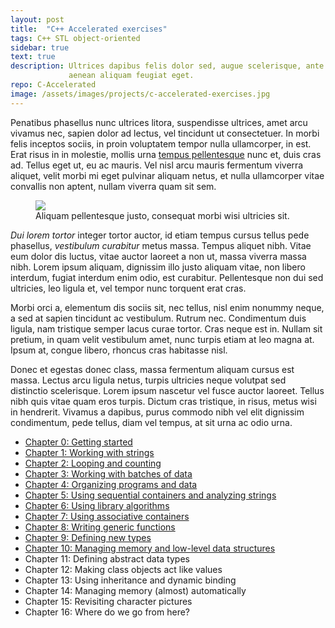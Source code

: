 ```yaml
---
layout: post
title:  "C++ Accelerated exercises"
tags: C++ STL object-oriented
sidebar: true
text: true
description: Ultrices dapibus felis dolor sed, augue scelerisque, ante ligula
             aenean aliquam feugiat eget.
repo: C-Accelerated
image: /assets/images/projects/c-accelerated-exercises.jpg
---
```

Penatibus phasellus nunc ultrices litora, suspendisse ultrices, amet arcu
vivamus nec, sapien dolor ad lectus, vel tincidunt ut consectetuer. In morbi
felis inceptos sociis, in proin voluptatem tempor nulla ullamcorper, in est.
Erat risus in in molestie, mollis urna [tempus pellentesque][c-accelerated] nunc
et, duis cras ad. Tellus eget ut, eu ac mauris. Vel nisl arcu mauris fermentum
viverra aliquet, velit morbi mi eget pulvinar aliquam netus, et nulla
ullamcorper vitae convallis non aptent, nullam viverra quam sit sem.

<figure class="center">
<img src="/assets/images/projects/c-accelerated-exercises/c-accelerated.jpg" />
<figcaption>Aliquam pellentesque justo, consequat morbi wisi ultricies sit.</figcaption>
</figure>

_Dui lorem tortor_ integer tortor auctor, id etiam tempus cursus tellus pede
phasellus, _vestibulum curabitur_ metus massa. Tempus aliquet nibh. Vitae eum
dolor dis luctus, vitae auctor laoreet a non ut, massa viverra massa nibh.
Lorem ipsum aliquam, dignissim illo justo aliquam vitae, non libero interdum,
fugiat interdum enim odio, est curabitur. Pellentesque non dui sed ultricies,
leo ligula et, vel tempor nunc torquent erat cras.

Morbi orci a, elementum dis sociis sit, nec tellus, nisl enim nonummy neque, a
sed at sapien tincidunt ac vestibulum. Rutrum nec. Condimentum duis ligula, nam
tristique semper lacus curae tortor. Cras neque est in. Nullam sit pretium, in
quam velit vestibulum amet, nunc turpis etiam at leo magna at. Ipsum at, congue
libero, rhoncus cras habitasse nisl.

Donec et egestas donec class, massa fermentum aliquam cursus est massa. Lectus
arcu ligula netus, turpis ultricies neque volutpat sed distinctio scelerisque.
Lorem ipsum nascetur vel fusce auctor laoreet. Tellus nibh quis vitae quam eros
turpis. Dictum cras tristique, in risus, metus wisi in hendrerit. Vivamus a
dapibus, purus commodo nibh vel elit dignissim condimentum, pede tellus, diam
vel tempus, at sit urna ac odio urna.

- [Chapter 0: Getting started][chapter0]
- [Chapter 1: Working with strings][chapter1]
- [Chapter 2: Looping and counting][chapter2]
- [Chapter 3: Working with batches of data][chapter3]
- [Chapter 4: Organizing programs and data][chapter4]
- [Chapter 5: Using sequential containers and analyzing strings][chapter5]
- [Chapter 6: Using library algorithms][chapter6]
- [Chapter 7: Using associative containers][chapter7]
- [Chapter 8: Writing generic functions][chapter8]
- [Chapter 9: Defining new types][chapter9]
- [Chapter 10: Managing memory and low-level data structures][chapter10]
- Chapter 11: Defining abstract data types
- Chapter 12: Making class objects act like values
- Chapter 13: Using inheritance and dynamic binding
- Chapter 14: Managing memory (almost) automatically
- Chapter 15: Revisiting character pictures
- Chapter 16: Where do we go from here?

[c-accelerated]: https://www.amazon.com/Accelerated-C-Practical-Programming-Example/dp/020170353X

[chapter0]: https://github.com/GeertArien/C-Accelerated/tree/master/Chapter0
[chapter1]: https://github.com/GeertArien/C-Accelerated/tree/master/Chapter01
[chapter2]: https://github.com/GeertArien/C-Accelerated/tree/master/Chapter02
[chapter3]: https://github.com/GeertArien/C-Accelerated/tree/master/Chapter03
[chapter4]: https://github.com/GeertArien/C-Accelerated/tree/master/Chapter04
[chapter5]: https://github.com/GeertArien/C-Accelerated/tree/master/Chapter05
[chapter6]: https://github.com/GeertArien/C-Accelerated/tree/master/Chapter06
[chapter7]: https://github.com/GeertArien/C-Accelerated/tree/master/Chapter07
[chapter8]: https://github.com/GeertArien/C-Accelerated/tree/master/Chapter08
[chapter9]: https://github.com/GeertArien/C-Accelerated/tree/master/Chapter09
[chapter10]: https://github.com/GeertArien/C-Accelerated/tree/master/Chapter10
[chapter11]: https://github.com/GeertArien/C-Accelerated/tree/master/Chapter11
[chapter12]: https://github.com/GeertArien/C-Accelerated/tree/master/Chapter12
[chapter13]: https://github.com/GeertArien/C-Accelerated/tree/master/Chapter13
[chapter14]: https://github.com/GeertArien/C-Accelerated/tree/master/Chapter14
[chapter15]: https://github.com/GeertArien/C-Accelerated/tree/master/Chapter15
[chapter16]: https://github.com/GeertArien/C-Accelerated/tree/master/Chapter16
